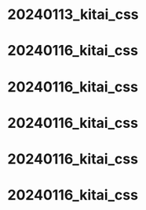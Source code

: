 # 20240113_kitai_css
# 20240116_kitai_css
# 20240116_kitai_css
# 20240116_kitai_css
# 20240116_kitai_css
# 20240116_kitai_css
